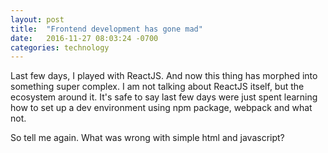 ```yaml
---
layout: post
title:  "Frontend development has gone mad"
date:   2016-11-27 08:03:24 -0700
categories: technology 
---
```


Last few days, I played with ReactJS. And now this thing has morphed into something super complex. I am not talking about ReactJS itself, 
but the ecosystem around it. It's safe to say last few days were just spent learning how to set up a dev environment using npm package, webpack and what not.

So tell me again. What was wrong with simple html and javascript?